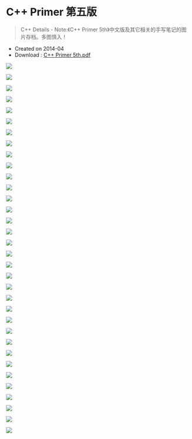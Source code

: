 # C++ Primer 第五版

> C++ Details - Note:《C++ Primer 5th》中文版及其它相关的手写笔记的图片存档。多图慎入！

- Created on 2014-04
- Download : [C++ Primer 5th.pdf](http://7vzp67.com1.z0.glb.clouddn.com/pdf%2FC%2B%2B%20Primer%205th.pdf)

![](http://7vzp68.com1.z0.glb.clouddn.com/C%2B%2B%20Primer%205th/tech_book_note%20%281%29.jpg)

![](http://7vzp68.com1.z0.glb.clouddn.com/C%2B%2B%20Primer%205th/tech_book_note%20%282%29.jpg)

![](http://7vzp68.com1.z0.glb.clouddn.com/C%2B%2B%20Primer%205th/tech_book_note%20%283%29.jpg)

![](http://7vzp68.com1.z0.glb.clouddn.com/C%2B%2B%20Primer%205th/tech_book_note%20%284%29.jpg)

![](http://7vzp68.com1.z0.glb.clouddn.com/C%2B%2B%20Primer%205th/tech_book_note%20%285%29.jpg)

![](http://7vzp68.com1.z0.glb.clouddn.com/C%2B%2B%20Primer%205th/tech_book_note%20%286%29.jpg)

![](http://7vzp68.com1.z0.glb.clouddn.com/C%2B%2B%20Primer%205th/tech_book_note%20%287%29.jpg)

![](http://7vzp68.com1.z0.glb.clouddn.com/C%2B%2B%20Primer%205th/tech_book_note%20%288%29.jpg)

![](http://7vzp68.com1.z0.glb.clouddn.com/C%2B%2B%20Primer%205th/tech_book_note%20%289%29.jpg)

![](http://7vzp68.com1.z0.glb.clouddn.com/C%2B%2B%20Primer%205th/tech_book_note%20%2810%29.jpg)

![](http://7vzp68.com1.z0.glb.clouddn.com/C%2B%2B%20Primer%205th/tech_book_note%20%2811%29.jpg)

![](http://7vzp68.com1.z0.glb.clouddn.com/C%2B%2B%20Primer%205th/tech_book_note%20%2812%29.jpg)

![](http://7vzp68.com1.z0.glb.clouddn.com/C%2B%2B%20Primer%205th/tech_book_note%20%2813%29.jpg)

![](http://7vzp68.com1.z0.glb.clouddn.com/C%2B%2B%20Primer%205th/tech_book_note%20%2814%29.jpg)

![](http://7vzp68.com1.z0.glb.clouddn.com/C%2B%2B%20Primer%205th/tech_book_note%20%2815%29.jpg)

![](http://7vzp68.com1.z0.glb.clouddn.com/C%2B%2B%20Primer%205th/tech_book_note%20%2816%29.jpg)

![](http://7vzp68.com1.z0.glb.clouddn.com/C%2B%2B%20Primer%205th/tech_book_note%20%2817%29.jpg)

![](http://7vzp68.com1.z0.glb.clouddn.com/C%2B%2B%20Primer%205th/tech_book_note%20%2818%29.jpg)

![](http://7vzp68.com1.z0.glb.clouddn.com/C%2B%2B%20Primer%205th/tech_book_note%20%2819%29.jpg)

![](http://7vzp68.com1.z0.glb.clouddn.com/C%2B%2B%20Primer%205th/tech_book_note%20%2820%29.jpg)

![](http://7vzp68.com1.z0.glb.clouddn.com/C%2B%2B%20Primer%205th/tech_book_note%20%2821%29.jpg)

![](http://7vzp68.com1.z0.glb.clouddn.com/C%2B%2B%20Primer%205th/tech_book_note%20%2822%29.jpg)

![](http://7vzp68.com1.z0.glb.clouddn.com/C%2B%2B%20Primer%205th/tech_book_note%20%2823%29.jpg)

![](http://7vzp68.com1.z0.glb.clouddn.com/C%2B%2B%20Primer%205th/tech_book_note%20%2824%29.jpg)

![](http://7vzp68.com1.z0.glb.clouddn.com/C%2B%2B%20Primer%205th/tech_book_note%20%2825%29.jpg)

![](http://7vzp68.com1.z0.glb.clouddn.com/C%2B%2B%20Primer%205th/tech_book_note%20%2826%29.jpg)

![](http://7vzp68.com1.z0.glb.clouddn.com/C%2B%2B%20Primer%205th/tech_book_note%20%2827%29.jpg)

![](http://7vzp68.com1.z0.glb.clouddn.com/C%2B%2B%20Primer%205th/tech_book_note%20%2828%29.jpg)

![](http://7vzp68.com1.z0.glb.clouddn.com/C%2B%2B%20Primer%205th/tech_book_note%20%2829%29.jpg)

![](http://7vzp68.com1.z0.glb.clouddn.com/C%2B%2B%20Primer%205th/tech_book_note%20%2830%29.jpg)

![](http://7vzp68.com1.z0.glb.clouddn.com/C%2B%2B%20Primer%205th/tech_book_note%20%2831%29.jpg)

![](http://7vzp68.com1.z0.glb.clouddn.com/C%2B%2B%20Primer%205th/tech_book_note%20%2832%29.jpg)

![](http://7vzp68.com1.z0.glb.clouddn.com/C%2B%2B%20Primer%205th/tech_book_note%20%2833%29.jpg)

![](http://7vzp68.com1.z0.glb.clouddn.com/C%2B%2B%20Primer%205th/tech_book_note%20%2834%29.jpg)
